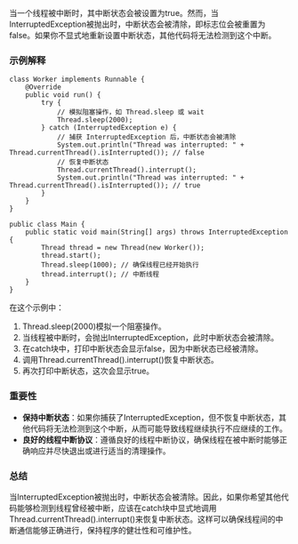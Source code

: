 当一个线程被中断时，其中断状态会被设置为true。然而，当InterruptedException被抛出时，中断状态会被清除，即标志位会被重置为false。如果你不显式地重新设置中断状态，其他代码将无法检测到这个中断。
### 示例解释
```
class Worker implements Runnable {
    @Override
    public void run() {
        try {
            // 模拟阻塞操作，如 Thread.sleep 或 wait
            Thread.sleep(2000);
        } catch (InterruptedException e) {
            // 捕获 InterruptedException 后，中断状态会被清除
            System.out.println("Thread was interrupted: " + Thread.currentThread().isInterrupted()); // false
            // 恢复中断状态
            Thread.currentThread().interrupt();
            System.out.println("Thread was interrupted: " + Thread.currentThread().isInterrupted()); // true
        }
    }
}

public class Main {
    public static void main(String[] args) throws InterruptedException {
        Thread thread = new Thread(new Worker());
        thread.start();
        Thread.sleep(1000); // 确保线程已经开始执行
        thread.interrupt(); // 中断线程
    }
}
```
在这个示例中：

1. Thread.sleep(2000)模拟一个阻塞操作。
2. 当线程被中断时，会抛出InterruptedException，此时中断状态会被清除。
3. 在catch块中，打印中断状态会显示false，因为中断状态已经被清除。
4. 调用Thread.currentThread().interrupt()恢复中断状态。
5. 再次打印中断状态，这次会显示true。
### 重要性

- **保持中断状态**：如果你捕获了InterruptedException，但不恢复中断状态，其他代码将无法检测到这个中断，从而可能导致线程继续执行不应继续的工作。
- **良好的线程中断协议**：遵循良好的线程中断协议，确保线程在被中断时能够正确响应并尽快退出或进行适当的清理操作。
### 总结
当InterruptedException被抛出时，中断状态会被清除。因此，如果你希望其他代码能够检测到线程曾经被中断，应该在catch块中显式地调用Thread.currentThread().interrupt()来恢复中断状态。这样可以确保线程间的中断通信能够正确进行，保持程序的健壮性和可维护性。
